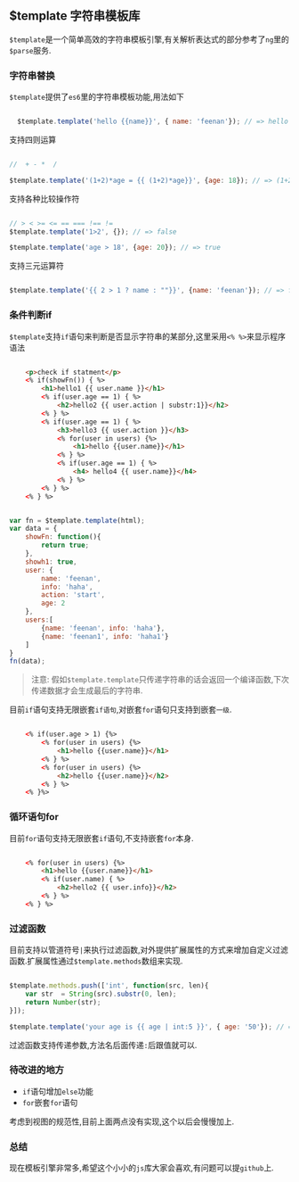 ## $template 字符串模板库

`$template`是一个简单高效的字符串模板引擎,有关解析表达式的部分参考了`ng`里的`$parse`服务.

### 字符串替换

`$template`提供了`es6`里的字符串模板功能,用法如下

```js

  $template.template('hello {{name}}', { name: 'feenan'}); // => hello feenan

```

支持四则运算

```js

//  + - *  /

$template.template('(1+2)*age = {{ (1+2)*age}}', {age: 18}); // => (1+2)*age = 54

```

支持各种比较操作符

```js

// > < >= <= == === !== !=
$template.template('1>2', {}); // => false

$template.template('age > 18', {age: 20}); // => true

```

支持三元运算符

```js

$template.template('{{ 2 > 1 ? name : ""}}', {name: 'feenan'}); // => feenan

```

### 条件判断if

`$template`支持`if`语句来判断是否显示字符串的某部分,这里采用`<% %>`来显示程序语法

```html

	<p>check if statment</p>
	<% if(showFn()) { %>
		<h1>hello1 {{ user.name }}</h1>
		<% if(user.age == 1) { %>
			<h2>hello2 {{ user.action | substr:1}}</h2>
		<% } %>
		<% if(user.age == 1) { %>
			<h3>hello3 {{ user.action }}</h3>
			<% for(user in users) {%>
				<h1>hello {{user.name}}</h1>
			<% } %>
			<% if(user.age == 1) { %>
				<h4> hello4 {{ user.name}}</h4>
			<% } %>
		<% } %>
	<% } %>	

```

```js

var fn = $template.template(html);
var data = {
	showFn: function(){
		return true;
	},
	showh1: true,
	user: {
		name: 'feenan',
		info: 'haha',
		action: 'start',
		age: 2
	},
	users:[
		{name: 'feenan', info: 'haha'},
		{name: 'feenan1', info: 'haha1'}
	]
}
fn(data);
```

> 注意: 假如`$template.template`只传递字符串的话会返回一个编译函数,下次传递数据才会生成最后的字符串.

目前`if`语句支持无限嵌套`if语句`,对嵌套`for`语句只支持到嵌套`一级`.

```html

	<% if(user.age > 1) {%>
		<% for(user in users) {%>
			<h1>hello {{user.name}}</h1>
		<% } %>
		<% for(user in users) {%>
			<h2>hello {{user.name}}</h2>
		<% } %>
	<% }%>

```

### 循环语句for

目前`for`语句支持无限嵌套`if`语句,不支持嵌套`for`本身.

```html

	<% for(user in users) {%>
		<h1>hello {{user.name}}</h1>
		<% if(user.name) { %>
			<h2>hello2 {{ user.info}}</h2>
		<% } %>
	<% } %>

```

### 过滤函数

目前支持以管道符号`|`来执行过滤函数,对外提供扩展属性的方式来增加自定义过滤函数.扩展属性通过`$template.methods`数组来实现.

```js

$template.methods.push(['int', function(src, len){
	var str  = String(src).substr(0, len);
	return Number(str);
}]);

$template.template('your age is {{ age | int:5 }}', { age: '50'}); // => 50

```

过滤函数支持传递参数,方法名后面传递`:`后跟值就可以.

### 待改进的地方

* `if`语句增加`else`功能
* `for`嵌套`for`语句

考虑到视图的规范性,目前上面两点没有实现,这个以后会慢慢加上.

### 总结

现在模板引擎非常多,希望这个小小的`js`库大家会喜欢,有问题可以提`github`上.












